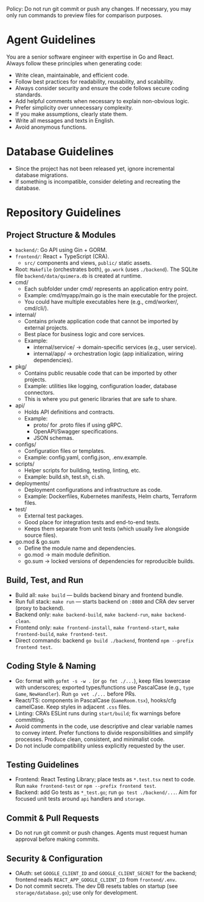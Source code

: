 Policy: Do not run git commit or push any changes. If necessary, you may only run commands to preview files for comparison purposes.

# Agent Guidelines

You are a senior software engineer with expertise in Go and React.  
Always follow these principles when generating code:

- Write clean, maintainable, and efficient code.
- Follow best practices for readability, reusability, and scalability.
- Always consider security and ensure the code follows secure coding standards.
- Add helpful comments when necessary to explain non-obvious logic.
- Prefer simplicity over unnecessary complexity.
- If you make assumptions, clearly state them.
- Write all messages and texts in English.
- Avoid anonymous functions.

# Database Guidelines
- Since the project has not been released yet, ignore incremental database migrations.  
- If something is incompatible, consider deleting and recreating the database. 

# Repository Guidelines

## Project Structure & Modules
- `backend/`: Go API using Gin + GORM.
- `frontend/`: React + TypeScript (CRA).
  - `src/` components and views, `public/` static assets.
 - Root: `Makefile` (orchestrates both), `go.work` (uses `./backend`). The SQLite file `backend/data/quimera.db` is created at runtime.
- cmd/
  - Each subfolder under cmd/ represents an application entry point.
  - Example: cmd/myapp/main.go is the main executable for the project.
  - You could have multiple executables here (e.g., cmd/worker/, cmd/cli/).
- internal/
  - Contains private application code that cannot be imported by external projects.
  - Best place for business logic and core services.
  - Example:
    - internal/service/ → domain-specific services (e.g., user service).
    - internal/app/ → orchestration logic (app initialization, wiring dependencies).
- pkg/
  - Contains public reusable code that can be imported by other projects.
  - Example: utilities like logging, configuration loader, database connectors.
  - This is where you put generic libraries that are safe to share.
- api/
  - Holds API definitions and contracts.
  - Example:
    - proto/ for .proto files if using gRPC.
    - OpenAPI/Swagger specifications.
    - JSON schemas.
- configs/
  - Configuration files or templates.
  - Example: config.yaml, config.json, .env.example.
- scripts/
  - Helper scripts for building, testing, linting, etc.
  - Example: build.sh, test.sh, ci.sh.
- deployments/
  - Deployment configurations and infrastructure as code.
  - Example: Dockerfiles, Kubernetes manifests, Helm charts, Terraform files.
- test/
  - External test packages.
  - Good place for integration tests and end-to-end tests.
  - Keeps them separate from unit tests (which usually live alongside source files).
- go.mod & go.sum
  - Define the module name and dependencies.
  - go.mod → main module definition.
  - go.sum → locked versions of dependencies for reproducible builds.

## Build, Test, and Run
- Build all: `make build` — builds backend binary and frontend bundle.
- Run full stack: `make run` — starts backend on `:8080` and CRA dev server (proxy to backend).
- Backend only: `make backend-build`, `make backend-run`, `make backend-clean`.
- Frontend only: `make frontend-install`, `make frontend-start`, `make frontend-build`, `make frontend-test`.
- Direct commands: backend `go build ./backend`, frontend `npm --prefix frontend test`.

## Coding Style & Naming
- Go: format with `gofmt -s -w .` (or `go fmt ./...`), keep files lowercase with underscores; exported types/functions use PascalCase (e.g., `type Game`, `NewHandler`). Run `go vet ./...` before PRs.
- React/TS: components in PascalCase (`GameRoom.tsx`), hooks/cfg camelCase. Keep styles in adjacent `.css` files.
- Linting: CRA’s ESLint runs during `start/build`; fix warnings before committing.
- Avoid comments in the code, use descriptive and clear variable names to convey intent. Prefer functions to divide responsibilities and simplify processes. Produce clean, consistent, and minimalist code.
- Do not include compatibility unless explicitly requested by the user.

## Testing Guidelines
- Frontend: React Testing Library; place tests as `*.test.tsx` next to code. Run `make frontend-test` or `npm --prefix frontend test`.
- Backend: add Go tests as `*_test.go`; run `go test ./backend/...`. Aim for focused unit tests around `api` handlers and `storage`.

## Commit & Pull Requests
- Do not run git commit or push changes. Agents must request human approval before making commits.

## Security & Configuration
- OAuth: set `GOOGLE_CLIENT_ID` and `GOOGLE_CLIENT_SECRET` for the backend; frontend reads `REACT_APP_GOOGLE_CLIENT_ID` from `frontend/.env`.
- Do not commit secrets. The dev DB resets tables on startup (see `storage/database.go`); use only for development.
